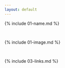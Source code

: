 ```yaml
---
layout: default
---
```


{% include 01-name.md %}

<br>

{% include 01-image.md %}


<br>

{% include 03-links.md %}


